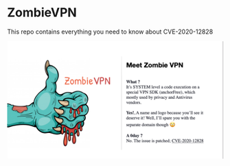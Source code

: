 # ZombieVPN

This repo contains everything you need to know about CVE-2020-12828

![ZombieVPN](./ZombieVPN.png "ZombieVPN")
